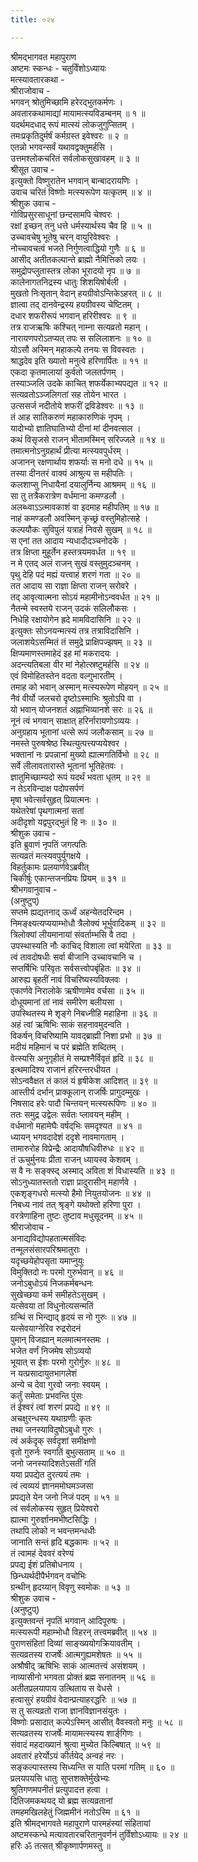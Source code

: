 ```yaml
---
title: ०२४

---
```

श्रीमद्‌भागवत महापुराण  
अष्टमः स्कन्धः - चतुर्विंशोऽध्यायः  
मत्स्यावतारकथा -  
श्रीराजोवाच -   
भगवन् श्रोतुमिच्छामि हरेरद्भुतकर्मणः ।   
अवतारकथामाद्यां मायामत्स्यविडम्बनम् ॥ १ ॥   
यदर्थमदधाद् रूपं मात्स्यं लोकजुगुप्सितम् ।   
तमःप्रकृतिदुर्मर्षं कर्मग्रस्त इवेश्वरः ॥ २ ॥   
एतन्नो भगवन्सर्वं यथावद्वक्तुमर्हसि ।   
उत्तमश्लोकचरितं सर्वलोकसुखावहम् ॥ ३ ॥   
श्रीसूत उवाच -   
इत्युक्तो विष्णुरातेन भगवान् बान्बादरायणिः ।   
उवाच चरितं विष्णोः मत्स्यरूपेण यत्कृतम् ॥ ४ ॥   
श्रीशुक उवाच -   
गोविप्रसुरसाधूनां छन्दसामपि चेश्वरः ।   
रक्षां इच्छन् तनु धत्ते धर्मस्यार्थस्य चैव हि ॥ ५ ॥   
उच्चावचेषु भूतेषु चरन् वायुरिवेश्वरः ।   
नोच्चावचत्वं भजते निर्गुणत्वाद्धियो गुणैः ॥ ६ ॥   
आसीद् अतीतकल्पान्ते ब्राह्मो नैमित्तिको लयः ।   
समुद्रोपप्लुतास्तत्र लोका भूरादयो नृप ॥ ७ ॥   
कालेनागतनिद्रस्य धातुः शिशयिषोर्बली ।   
मुखतो निःसृतान् वेदान् हयग्रीवोऽन्तिकेऽहरत् ॥ ८ ॥   
ज्ञात्वा तद् दानवेन्द्रस्य हयग्रीवस्य चेष्टितम् ।   
दधार शफरीरूपं भगवान् हरिरीश्वरः ॥ ९ ॥   
तत्र राजऋषिः कश्चित् नाम्ना सत्यव्रतो महान् ।   
नारायणपरोऽतप्यत् तपः स सलिलाशनः ॥ १० ॥   
योऽसौ अस्मिन् महाकल्पे तनयः स विवस्वतः ।   
श्राद्धदेव इति ख्यातो मनुत्वे हरिणार्पितः ॥ ११ ॥   
एकदा कृतमालायां कुर्वतो जलतर्पणम् ।   
तस्याञ्जलि उदके काचित् शफर्येकाभ्यपद्यत ॥ १२ ॥   
सत्यव्रतोऽञ्जलिगतां सह तोयेन भारत ।   
उत्ससर्ज नदीतोये शफरीं द्रविडेश्वरः ॥ १३ ॥   
तं आह सातिकरुणं महाकारुणिकं नृपम् ।   
यादोभ्यो ज्ञातिघातिभ्यो दीनां मां दीनवत्सल ।   
कथं विसृजसे राजन् भीतामस्मिन् सरिज्जले ॥ १४ ॥   
तमात्मनोऽनुग्रहार्थं प्रीत्या मत्स्यवपुर्धरम् ।   
अजानन् रक्षणार्थाय शफर्याः स मनो दधे ॥ १५ ॥   
तस्या दीनतरं वाक्यं आश्रुत्य स महीपतिः ।   
कलशाप्सु निधायैनां दयालुर्निन्य आश्रमम् ॥ १६ ॥   
सा तु तत्रैकरात्रेण वर्धमाना कमण्डलौ ।   
अलब्ध्वाऽऽत्मावकाशं वा इदमाह महीपतिम् ॥ १७ ॥   
नाहं कमण्डलौ अवस्मिन् कृच्छ्रं वस्तुमिहोत्सहे ।   
कल्पयौकः सुविपुलं यत्राहं निवसे सुखम् ॥ १८ ॥   
स एनां तत आदाय न्यधादौदञ्चनोदके ।   
तत्र क्षिप्ता मुहूर्तेन हस्तत्रयमवर्धत ॥ १९ ॥   
न मे एतद् अलं राजन् सुखं वस्तुमुदञ्चनम् ।   
पृथु देहि पदं मह्यं यत्त्वाहं शरणं गता ॥ २० ॥   
तत आदाय सा राज्ञा क्षिप्ता राजन् सरोवरे ।   
तद् आवृत्यात्मना सोऽयं महामीनोऽन्ववर्धत ॥ २१ ॥   
नैतन्मे स्वस्तये राजन् उदकं सलिलौकसः ।   
निधेहि रक्षायोगेन ह्रदे मामविदासिनि ॥ २२ ॥   
इत्युक्तः सोऽनयन्मत्स्यं तत्र तत्राविदासिनि ।   
जलाशयेऽसम्मितं तं समुद्रे प्राक्षिपज्झषम् ॥ २३ ॥   
क्षिप्यमाणस्तमाहेदं इह मां मकरादयः ।   
अदन्त्यतिबला वीर मां नेहोत्स्रष्टुमर्हसि ॥ २४ ॥   
एवं विमोहितस्तेन वदता वल्गुभारतीम् ।   
तमाह को भवान् अस्मान् मत्स्यरूपेण मोहयन् ॥ २५ ॥   
नैवं वीर्यो जलचरो दृष्टोऽस्माभिः श्रुतोऽपि वा ।   
यो भवान् योजनशतं अह्नाभिव्यानशे सरः ॥ २६ ॥   
नूनं त्वं भगवान् साक्षात् हरिर्नारायणोऽव्ययः ।   
अनुग्रहाय भूतानां धत्से रूपं जलौकसाम् ॥ २७ ॥   
नमस्ते पुरुषश्रेष्ठ स्थित्युत्पत्त्यप्ययेश्वर ।   
भक्तानां नः प्रपन्नानां मुख्यो ह्यात्मगतिर्विभो ॥ २८ ॥   
सर्वे लीलावतारास्ते भूतानां भूतिहेतवः ।   
ज्ञातुमिच्छाम्यदो रूपं यदर्थं भवता धृतम् ॥ २९ ॥   
न तेऽरविन्दाक्ष पदोपसर्पणं   
मृषा भवेत्सर्वसुहृत् प्रियात्मनः ।   
यथेतरेषां पृथगात्मनां सतां   
अदीदृशो यद्वपुरद्भुतं हि नः ॥ ३० ॥   
श्रीशुक उवाच -   
इति ब्रुवाणं नृपतिं जगत्पतिः   
सत्यव्रतं मत्स्यवपुर्युगक्षये ।   
विहर्तुकामः प्रलयार्णवेऽब्रवीत्   
चिकीर्षुः एकान्तजनप्रियः प्रियम् ॥ ३१ ॥   
श्रीभगवानुवाच -   
(अनुष्टुप्)   
सप्तमे ह्यद्यतनाद् ऊर्ध्वं अहन्येतदरिन्दम ।   
निमङ्क्ष्यत्यप्ययाम्भोधौ त्रैलोक्यं भूर्भुवादिकम् ॥ ३२ ॥   
त्रिलोक्यां लीयमानायां संवर्ताम्भसि वै तदा ।   
उपस्थास्यति नौः काचिद् विशाला त्वां मयेरिता ॥ ३३ ॥   
त्वं तावदोषधीः सर्वा बीजानि उच्चावचानि च ।   
सप्तर्षिभिः परिवृतः सर्वसत्त्वोपबृंहितः ॥ ३४ ॥   
आरुह्य बृहतीं नावं विचरिष्यस्यविक्लवः ।   
एकार्णवे निरालोके ऋषीणामेव वर्चसा ॥ ३५ ॥   
दोधूयमानां तां नावं समीरेण बलीयसा ।   
उपस्थितस्य मे शृङ्गे निबध्नीहि महाहिना ॥ ३६ ॥   
अहं त्वां ऋषिभिः साकं सहनावमुदन्वति ।   
विकर्षन् विचरिष्यामि यावद्ब्राह्मी निशा प्रभो ॥ ३७ ॥   
मदीयं महिमानं च परं ब्रह्मेति शब्दितम् ।   
वेत्स्यसि अनुगृहीतं मे सम्प्रश्नैर्विवृतं हृदि ॥ ३८ ॥   
इत्थमादिश्य राजानं हरिरन्तरधीयत ।   
सोऽन्ववैक्षत तं कालं यं हृषीकेश आदिशत् ॥ ३९ ॥   
आस्तीर्य दर्भान् प्राक्कूलान् राजर्षिः प्रागुदम्मुखः ।   
निषसाद हरेः पादौ चिन्तयन् मत्स्यरूपिणः ॥ ४० ॥   
ततः समुद्र उद्वेलः सर्वतः प्लावयन् महीम् ।   
वर्धमानो महामेघैः वर्षद्‌भिः समदृश्यत ॥ ४१ ॥   
ध्यायन् भगवदादेशं ददृशे नावमागताम् ।   
तामारुरोह विप्रेन्द्रैः आदायौषधिवीरुधः ॥ ४२ ॥   
तं ऊचुर्मुनयः प्रीता राजन् ध्यायस्व केशवम् ।   
स वै नः सङ्क्स्द् अस्माद् अविता शं विधास्यति ॥ ४३ ॥   
सोऽनुध्यातस्ततो राज्ञा प्रादुरासीन् महार्णवे ।   
एकशृङ्गधरो मत्स्यो हैमो नियुतयोजनः ॥ ४४ ॥   
निबध्य नावं तत् श्रृङ्गे यथोक्तो हरिणा पुरा ।   
वरत्रेणाहिना तुष्टः तुष्टाव मधुसूदनम् ॥ ४५ ॥   
श्रीराजोवाच -   
अनाद्यविद्योपहतात्मसंविदः   
तन्मूलसंसारपरिश्रमातुराः ।   
यदृच्छयेहोपसृता यमाप्नुयुः   
विमुक्तिदो नः परमो गुरुर्भवान् ॥ ४६ ॥   
जनोऽबुधोऽयं निजकर्मबन्धनः   
सुखेच्छया कर्म समीहतेऽसुखम् ।   
यत्सेवया तां विधुनोत्यसन्मतिं   
ग्रन्थिं स भिन्द्याद् हृदयं स नो गुरुः ॥ ४७ ॥   
यत्सेवयाग्नेरिव रुद्ररोदनं   
पुमान् विजह्यान् मलमात्मनस्तमः ।   
भजेत वर्णं निजमेष सोऽव्ययो   
भूयात् स ईशः परमो गुरोर्गुरुः ॥ ४८ ॥   
न यत्प्रसादायुतभागलेशं   
अन्ये च देवा गुरवो जनाः स्वयम् ।   
कर्तुं समेताः प्रभवन्ति पुंसः   
तं ईश्वरं त्वां शरणं प्रपद्ये ॥ ४९ ॥   
अचक्षुरन्धस्य यथाग्रणीः कृतः   
तथा जनस्याविदुषोऽबुधो गुरुः ।   
त्वं अर्कदृक् सर्वदृशां समीक्षणो   
वृतो गुरुर्नः स्वगतिं बुभुत्सताम् ॥ ५० ॥   
जनो जनस्यादिशतेऽसतीं गतिं   
यया प्रपद्येत दुरत्ययं तमः ।   
त्वं त्वव्ययं ज्ञानममोघमञ्जसा   
प्रपद्यते येन जनो निजं पदम् ॥ ५१ ॥   
त्वं सर्वलोकस्य सुहृत् प्रियेश्वरो   
ह्यात्मा गुरुर्ज्ञानमभीष्टसिद्धिः ।   
तथापि लोको न भवन्तमन्धधीः   
जानाति सन्तं हृदि बद्धकामः ॥ ५२ ॥   
तं त्वामहं देववरं वरेण्यं   
प्रपद्य ईशं प्रतिबोधनाय ।   
छिन्ध्यर्थदीपैर्भगवन् वचोभिः   
ग्रन्थीन् हृदय्यान् विवृणु स्वमोकः ॥ ५३ ॥   
श्रीशुक उवाच -   
(अनुष्टुप्)   
इत्युक्तवन्तं नृपतिं भगवान् आदिपूरुषः ।   
मत्स्यरूपी महाम्भोधौ विहरन् तत्त्वमब्रवीत् ॥ ५४ ॥   
पुराणसंहितां दिव्यां साङ्ख्ययोगक्रियावतीम् ।   
सत्यव्रतस्य राजर्षेः आत्मगुह्यमशेषतः ॥ ५५ ॥   
अश्रौषीद् ऋषिभिः साकं आत्मतत्त्वं असंशयम् ।   
नाव्यासीनो भगवता प्रोक्तं ब्रह्म सनातनम् ॥ ५६ ॥   
अतीतप्रलयापाय उत्थिताय स वेधसे ।   
हत्वासुरं हयग्रीवं वेदान्प्रत्याहरद्धरिः ॥ ५७ ॥   
स तु सत्यव्रतो राजा ज्ञानविज्ञानसंयुतः ।   
विष्णोः प्रसादात् कल्पेऽस्मिन् आसीत् वैवस्वतो मनुः ॥ ५८ ॥   
सत्यव्रतस्य राजर्षेः मायामत्स्यस्य शार्ङ्‌गिणः ।   
संवादं महदाख्यानं श्रुत्वा मुच्येत किल्बिषात् ॥ ५९ ॥   
अवतारं हरेर्योऽयं कीर्तयेद् अन्वहं नरः ।   
सङ्कल्पास्तस्य सिध्यन्ति स याति परमां गतिम् ॥ ६० ॥   
प्रलयपयसि धातुः सुप्तशक्तेर्मुखेभ्यः   
श्रुतिगणमपनीतं प्रत्युपादत्त हत्वा ।   
दितिजमकथयद् यो ब्रह्म सत्यव्रतानां   
तमहमखिलहेतुं जिह्ममीनं नतोऽस्मि ॥ ६१ ॥   
इति श्रीमद्‌भागवते महापुराणे पारमहंस्यां संहितायां   
अष्टमस्कन्धे मत्यावतारचरितानुवर्णनं तुर्विंशोऽध्यायः ॥ २४ ॥   
हरिः ॐ तत्सत् श्रीकृष्णार्पणमस्तु ॥ 